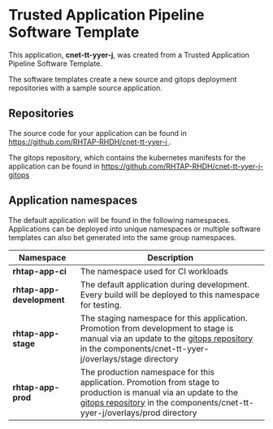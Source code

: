 # Trusted Application Pipeline Software Template

This application, **cnet-tt-yyer-j**, was created from a Trusted Application Pipeline Software Template.

The software templates create a new source and gitops deployment repositories with a sample source application. 

## Repositories

The source code for your application can be found in [https://github.com/RHTAP-RHDH/cnet-tt-yyer-j ](https://github.com/RHTAP-RHDH/cnet-tt-yyer-j ).
 
The gitops repository, which contains the kubernetes manifests for the application can be found in 
[https://github.com/RHTAP-RHDH/cnet-tt-yyer-j-gitops ](https://github.com/RHTAP-RHDH/cnet-tt-yyer-j-gitops ) 

## Application namespaces 

The default application will be found in the following namespaces. Applications can be deployed into unique namespaces or multiple software templates can also bet generated into the same group namespaces.  

|  Namespace   |  Description   |  
| -------- | -------- |
| **rhtap-app-ci** | The namespace used for CI workloads |
| **rhtap-app-development** | The default application during development. Every build will be deployed to this namespace for testing. |
| **rhtap-app-stage** | The staging namespace for this application. Promotion from development to stage is manual via an update to the [gitops repository](https://github.com/RHTAP-RHDH/cnet-tt-yyer-j-gitops ) in the components/cnet-tt-yyer-j/overlays/stage directory |
| **rhtap-app-prod** | The production namespace for this application. Promotion from stage to production is manual via an update to the [gitops repository](https://github.com/RHTAP-RHDH/cnet-tt-yyer-j-gitops ) in the components/cnet-tt-yyer-j/overlays/prod directory |